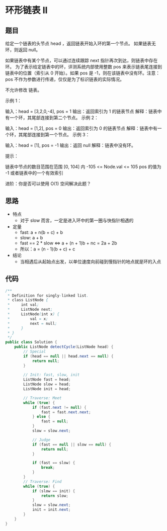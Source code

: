 # 环形链表 II

## 题目

给定一个链表的头节点  head ，返回链表开始入环的第一个节点。 如果链表无环，则返回 null。

如果链表中有某个节点，可以通过连续跟踪 next 指针再次到达，则链表中存在环。 为了表示给定链表中的环，评测系统内部使用整数 pos 来表示链表尾连接到链表中的位置（索引从 0 开始）。如果 pos 是 -1，则在该链表中没有环。注意：pos 不作为参数进行传递，仅仅是为了标识链表的实际情况。

不允许修改 链表。

 

示例 1：



输入：head = [3,2,0,-4], pos = 1
输出：返回索引为 1 的链表节点
解释：链表中有一个环，其尾部连接到第二个节点。
示例 2：



输入：head = [1,2], pos = 0
输出：返回索引为 0 的链表节点
解释：链表中有一个环，其尾部连接到第一个节点。
示例 3：



输入：head = [1], pos = -1
输出：返回 null
解释：链表中没有环。
 

提示：

链表中节点的数目范围在范围 [0, 104] 内
-105 <= Node.val <= 105
pos 的值为 -1 或者链表中的一个有效索引
 

进阶：你是否可以使用 O(1) 空间解决此题？

## 思路

- 特点
  - 对于 slow 而言，一定是进入环中的第一圈与快指针相遇的
- 定量
  - fast: a + n(b + c) + b
  - slow: a + b
  - fast == 2 * slow  <=>  a + (n + 1)b + nc = 2a + 2b
  - 所以：a = (n - 1)(b + c) + c
- 结论
  - 当相遇后从起始点出发，以单位速度向前碰到慢指针的地点就是环的入点 


## 代码

```java
/**
 * Definition for singly-linked list.
 * class ListNode {
 *     int val;
 *     ListNode next;
 *     ListNode(int x) {
 *         val = x;
 *         next = null;
 *     }
 * }
 */
public class Solution {
    public ListNode detectCycle(ListNode head) {
        // Special
        if (head == null || head.next == null) {
            return null;
        }
        
        // Init: fast, slow, init
        ListNode fast = head;
        ListNode slow = head;
        ListNode init = head;

        // Traverse: Meet
        while (true) {
            if (fast.next != null) {
                fast = fast.next.next;
            } else {
                fast = null;
            }
            slow = slow.next;

            // Judge
            if (fast == null || slow == null) {
                return null;
            }

            if (fast == slow) {
                break;
            }
        }
        // Traverse: Find
        while (true) {
            if (slow == init) {
                return slow;
            }
            slow = slow.next;
            init = init.next;
        }
    }
}
```
